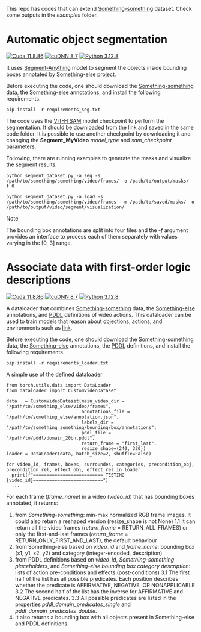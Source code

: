 

This repo has codes that can extend [Something-something](https://www.qualcomm.com/developer/software/something-something-v-2-dataset) dataset.
Check some outputs in the *examples* folder.

# **Automatic object segmentation**

[![Cuda 11.8.86](https://img.shields.io/badge/cuda-11.8.86-red.svg)]() [![cuDNN 8.7](https://img.shields.io/badge/cudnn-8.7-blue.svg)]() [![Python 3.12.8](https://img.shields.io/badge/python-3.12.8-green.svg)](https://www.python.org/downloads/release/python-3128/) 


It uses [Segment-Anything](https://github.com/facebookresearch/segment-anything) model to segment the objects inside bounding boxes annotated by
[Something-else](https://github.com/joaanna/something_else) project.

Before executing the code, one should download the [Something-something](https://www.qualcomm.com/developer/software/something-something-v-2-dataset/downloads) data, the [Something-else](https://github.com/joaanna/something_else) annotations, and install the following requirements. 

  ```
  pip install -r requirements_seg.txt
  ```

The code uses the [ViT-H SAM](https://github.com/facebookresearch/segment-anything) model checkpoint to perform the segmentation. It should be downloaded from the link and saved in the same code folder.
It is possible to use another checkpoint by downloading it and changing the **Segment_MyVideo** *model_type* and *sam_checkpoint* parameters.

Following, there are running examples to generate the masks and visualize the segment results.

  ```
  python segment_dataset.py -a seg -s /path/to/something/something/video/frames/ -o /path/to/output/masks/ -f 0
  ```

  ```
  python segment_dataset.py -a load -s /path/to/something/something/video/frames  -m /path/to/saved/masks/ -o /path/to/output/video/segment/visualization/
  ```

> [!NOTE] 
> The bounding box annotations are split into four files and the *-f* argument provides an interface to process each of them separately with values varying in the [0, 3] range.


# **Associate data with first-order logic descriptions**

[![Cuda 11.8.86](https://img.shields.io/badge/cuda-11.8.86-red.svg)]() [![cuDNN 8.7](https://img.shields.io/badge/cudnn-8.7-blue.svg)]() [![Python 3.12.8](https://img.shields.io/badge/python-3.12.8-green.svg)](https://www.python.org/downloads/release/python-3128/)


A dataloader that combines [Something-something](https://www.qualcomm.com/developer/software/something-something-v-2-dataset/downloads) data, the [Something-else](https://github.com/joaanna/something_else) annotations, and [PDDL](https://gist.githubusercontent.com/beasteers/defa94fb90a66a14b279b9b69b23f0fc/raw/5cd28cfe45e3e251e7dac40b0e13959160a01b43/domain_20bn.pddl) definitions of video actions.
This dataloader can be used to train models that reason about objections, actions, and environments such as [link](https://ieeexplore.ieee.org/abstract/document/9812016).

Before executing the code, one should download the [Something-something](https://www.qualcomm.com/developer/software/something-something-v-2-dataset/downloads) data, the [Something-else](https://github.com/joaanna/something_else) annotations, the [PDDL](https://gist.githubusercontent.com/beasteers/defa94fb90a66a14b279b9b69b23f0fc/raw/5cd28cfe45e3e251e7dac40b0e13959160a01b43/domain_20bn.pddl) definitions, and install the following requirements. 

  ```
  pip install -r requirements_loader.txt
  ```

A simple use of the defined dataloader

  ```
  from torch.utils.data import DataLoader
  from dataloader import CustomVideoDataset

  data   = CustomVideoDataset(main_video_dir = "/path/to/something_else/video/frames", 
                              annotations_file = "/path/to/something_else/annotation.json", 
                              labels_dir = "/path/to/something_something/bounding/box/annotations", 
                              pddl_file = "/path/to/pddl/domain_20bn.pddl",
                              return_frame = "first_last",
                              resize_shape=(240, 320))
  loader = DataLoader(data, batch_size=2, shuffle=False) 

  for video_id, frames, boxes, surroundes, categories, precondition_obj, precondition_rel, effect_obj, effect_rel in loader:  
    print(f"========================== TESTING {video_id}==========================")
    ...
  ```

For each frame (*frame_name*) in a video (*video_id*) that has bounding boxes annotated, it returns:

1. from *Something-something*: min-max normalized RGB frame images. It could also return a reshaped version (resize_shape is not None)
  1.1 It can return all the video frames (*return_frame* = RETURN_ALL_FRAMES) or only the first-and-last frames (*return_frame* = RETURN_ONLY_FIRST_AND_LAST), the default behaviour  
2. from Something-else based on *video_id* and *frame_name*: bounding box (x1, y1, x2, y2) and category (integer-encoded, description)
3. from PDDL definitions based on *video_id*, *Something-something placeholders*, and *Something-else bounding box category description*: lists of action pre-conditions and effects (post-conditions)
  3.1 The first half of the list has all possible predicates. Each position describes whether the predicate is AFFIRMATIVE, NEGATIVE, OR NONAPPLICABLE
  3.2 The second half of the list has the inverse for AFFIRMATIVE and NEGATIVE predicates.
  3.3 All possible predicates are listed in the properties *pddl_domain_predicates_single* and *pddl_domain_predicates_double*.
4. It also returns a bounding box with all objects present in Something-else and PDDL definitions.
